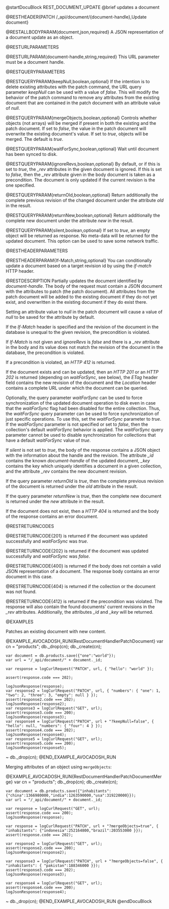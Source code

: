 
@startDocuBlock REST_DOCUMENT_UPDATE
@brief updates a document

@RESTHEADER{PATCH /_api/document/{document-handle},Update document}

@RESTALLBODYPARAM{document,json,required}
A JSON representation of a document update as an object.

@RESTURLPARAMETERS

@RESTURLPARAM{document-handle,string,required}
This URL parameter must be a document handle.

@RESTQUERYPARAMETERS

@RESTQUERYPARAM{keepNull,boolean,optional}
If the intention is to delete existing attributes with the patch
command, the URL query parameter *keepNull* can be used with a value
of *false*. This will modify the behavior of the patch command to
remove any attributes from the existing document that are contained
in the patch document with an attribute value of *null*.

@RESTQUERYPARAM{mergeObjects,boolean,optional}
Controls whether objects (not arrays) will be merged if present in
both the existing and the patch document. If set to *false*, the
value in the patch document will overwrite the existing document's
value. If set to *true*, objects will be merged. The default is
*true*.

@RESTQUERYPARAM{waitForSync,boolean,optional}
Wait until document has been synced to disk.

@RESTQUERYPARAM{ignoreRevs,boolean,optional}
By default, or if this is set to *true*, the *_rev* attributes in 
the given document is ignored. If this is set to *false*, then
the *_rev* attribute given in the body document is taken as a
precondition. The document is only updated if the current revision
is the one specified.

@RESTQUERYPARAM{returnOld,boolean,optional}
Return additionally the complete previous revision of the changed 
document under the attribute *old* in the result.

@RESTQUERYPARAM{returnNew,boolean,optional}
Return additionally the complete new document under the attribute *new*
in the result.

@RESTQUERYPARAM{silent,boolean,optional}
If set to *true*, an empty object will be returned as response. No meta-data 
will be returned for the updated document. This option can be used to
save some network traffic.

@RESTHEADERPARAMETERS

@RESTHEADERPARAM{If-Match,string,optional}
You can conditionally update a document based on a target revision id by
using the *if-match* HTTP header.

@RESTDESCRIPTION
Partially updates the document identified by *document-handle*.
The body of the request must contain a JSON document with the
attributes to patch (the patch document). All attributes from the
patch document will be added to the existing document if they do not
yet exist, and overwritten in the existing document if they do exist
there.

Setting an attribute value to *null* in the patch document will cause a
value of *null* to be saved for the attribute by default.

If the *If-Match* header is specified and the revision of the
document in the database is unequal to the given revision, the
precondition is violated.

If *If-Match* is not given and *ignoreRevs* is *false* and there
is a *_rev* attribute in the body and its value does not match
the revision of the document in the database, the precondition is
violated.

If a precondition is violated, an *HTTP 412* is returned.

If the document exists and can be updated, then an *HTTP 201* or
an *HTTP 202* is returned (depending on *waitForSync*, see below),
the *ETag* header field contains the new revision of the document
and the *Location* header contains a complete URL under which the
document can be queried.

Optionally, the query parameter *waitForSync* can be used to force
synchronization of the updated document operation to disk even in case
that the *waitForSync* flag had been disabled for the entire collection.
Thus, the *waitForSync* query parameter can be used to force synchronization
of just specific operations. To use this, set the *waitForSync* parameter
to *true*. If the *waitForSync* parameter is not specified or set to
*false*, then the collection's default *waitForSync* behavior is
applied. The *waitForSync* query parameter cannot be used to disable
synchronization for collections that have a default *waitForSync* value
of *true*.

If *silent* is not set to *true*, the body of the response contains a JSON 
object with the information about the handle and the revision. The attribute 
*_id* contains the known *document-handle* of the updated document, *_key* 
contains the key which uniquely identifies a document in a given collection, 
and the attribute *_rev* contains the new document revision.

If the query parameter *returnOld* is *true*, then
the complete previous revision of the document
is returned under the *old* attribute in the result.

If the query parameter *returnNew* is *true*, then
the complete new document is returned under
the *new* attribute in the result.

If the document does not exist, then a *HTTP 404* is returned and the
body of the response contains an error document.

@RESTRETURNCODES

@RESTRETURNCODE{201}
is returned if the document was updated successfully and
*waitForSync* was *true*.

@RESTRETURNCODE{202}
is returned if the document was updated successfully and
*waitForSync* was *false*.

@RESTRETURNCODE{400}
is returned if the body does not contain a valid JSON representation
of a document. The response body contains
an error document in this case.

@RESTRETURNCODE{404}
is returned if the collection or the document was not found.

@RESTRETURNCODE{412}
is returned if the precondition was violated. The response will
also contain the found documents' current revisions in the *_rev*
attributes. Additionally, the attributes *_id* and *_key* will be
returned.

@EXAMPLES

Patches an existing document with new content.

@EXAMPLE_AVOCADOSH_RUN{RestDocumentHandlerPatchDocument}
    var cn = "products";
    db._drop(cn);
    db._create(cn);

    var document = db.products.save({"one":"world"});
    var url = "/_api/document/" + document._id;

    var response = logCurlRequest("PATCH", url, { "hello": "world" });

    assert(response.code === 202);

    logJsonResponse(response);
    var response2 = logCurlRequest("PATCH", url, { "numbers": { "one": 1, "two": 2, "three": 3, "empty": null } });
    assert(response2.code === 202);
    logJsonResponse(response2);
    var response3 = logCurlRequest("GET", url);
    assert(response3.code === 200);
    logJsonResponse(response3);
    var response4 = logCurlRequest("PATCH", url + "?keepNull=false", { "hello": null, "numbers": { "four": 4 } });
    assert(response4.code === 202);
    logJsonResponse(response4);
    var response5 = logCurlRequest("GET", url);
    assert(response5.code === 200);
    logJsonResponse(response5);
  ~ db._drop(cn);
@END_EXAMPLE_AVOCADOSH_RUN

Merging attributes of an object using `mergeObjects`:

@EXAMPLE_AVOCADOSH_RUN{RestDocumentHandlerPatchDocumentMerge}
    var cn = "products";
    db._drop(cn);
    db._create(cn);

    var document = db.products.save({"inhabitants":{"china":1366980000,"india":1263590000,"usa":319220000}});
    var url = "/_api/document/" + document._id;

    var response = logCurlRequest("GET", url);
    assert(response.code === 200);
    logJsonResponse(response);

    var response = logCurlRequest("PATCH", url + "?mergeObjects=true", { "inhabitants": {"indonesia":252164800,"brazil":203553000 }});
    assert(response.code === 202);

    var response2 = logCurlRequest("GET", url);
    assert(response2.code === 200);
    logJsonResponse(response2);

    var response3 = logCurlRequest("PATCH", url + "?mergeObjects=false", { "inhabitants": { "pakistan":188346000 }});
    assert(response3.code === 202);
    logJsonResponse(response3);

    var response4 = logCurlRequest("GET", url);
    assert(response4.code === 200);
    logJsonResponse(response4);
  ~ db._drop(cn);
@END_EXAMPLE_AVOCADOSH_RUN
@endDocuBlock

